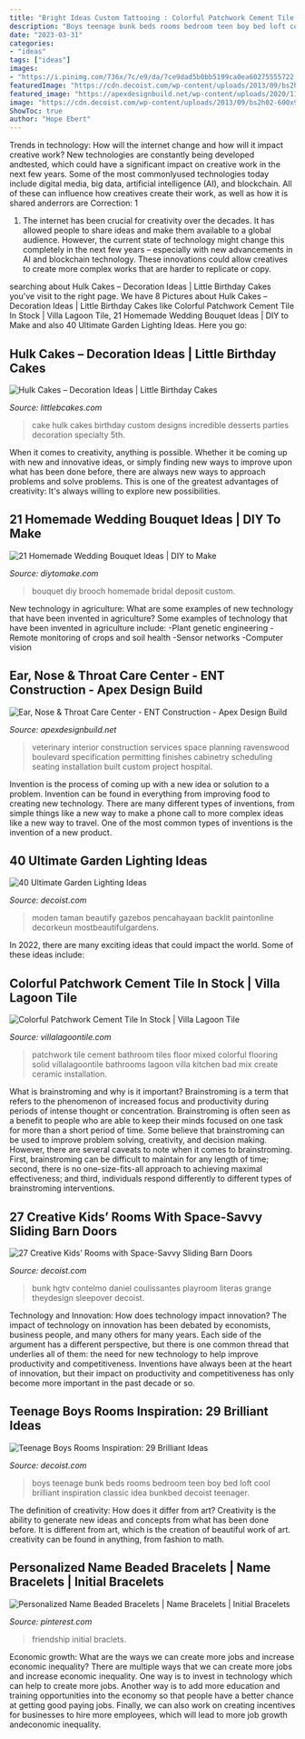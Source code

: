```yaml
---
title: "Bright Ideas Custom Tattooing : Colorful Patchwork Cement Tile In Stock"
description: "Boys teenage bunk beds rooms bedroom teen boy bed loft cool brilliant inspiration classic idea bunkbed decoist teenager"
date: "2023-03-31"
categories:
- "ideas"
tags: ["ideas"]
images:
- "https://i.pinimg.com/736x/7c/e9/da/7ce9dad5b0bb5199ca0ea60275555722.jpg"
featuredImage: "https://cdn.decoist.com/wp-content/uploads/2013/09/bs2h02-600x901.jpg"
featured_image: "https://apexdesignbuild.net/wp-content/uploads/2020/11/imageedit_38_6753513465.jpg"
image: "https://cdn.decoist.com/wp-content/uploads/2013/09/bs2h02-600x901.jpg"
ShowToc: true
author: "Hope Ebert"
---
```



Trends in technology: How will the internet change and how will it impact creative work?
New technologies are constantly being developed andtested, which could have a significant impact on creative work in the next few years. Some of the most commonlyused technologies today include digital media, big data, artificial intelligence (AI), and blockchain. All of these can influence how creatives create their work, as well as how it is shared anderrors are Correction: 1
1) The internet has been crucial for creativity over the decades. It has allowed people to share ideas and make them available to a global audience. However, the current state of technology might change this completely in the next few years – especially with new advancements in AI and blockchain technology. These innovations could allow creatives to create more complex works that are harder to replicate or copy.

	

		
searching about Hulk Cakes – Decoration Ideas | Little Birthday Cakes you've visit to the right page. We have 8 Pictures about Hulk Cakes – Decoration Ideas | Little Birthday Cakes like Colorful Patchwork Cement Tile In Stock | Villa Lagoon Tile, 21 Homemade Wedding Bouquet Ideas | DIY to Make and also 40 Ultimate Garden Lighting Ideas. Here you go:
		
    
## Hulk Cakes – Decoration Ideas | Little Birthday Cakes

<img loading=lazy src="http://www.littlebcakes.com/wp-content/uploads/2014/01/Hulk-Cake-768x1024.jpg" onerror="this.onerror=null;this.src='https://tse3.mm.bing.net/th?id=OIP.1tinCIVK0lSm-KQ566mV6gHaJ4&amp;pid=15.1';" alt="Hulk Cakes – Decoration Ideas | Little Birthday Cakes">

_Source: littlebcakes.com_

>cake hulk cakes birthday custom designs incredible desserts parties decoration specialty 5th. 

	

When it comes to creativity, anything is possible. Whether it be coming up with new and innovative ideas, or simply finding new ways to improve upon what has been done before, there are always new ways to approach problems and solve problems. This is one of the greatest advantages of creativity: It's always willing to explore new possibilities.

    
## 21 Homemade Wedding Bouquet Ideas | DIY To Make

<img loading=lazy src="http://www.diytomake.com/wp-content/uploads/2017/01/Brooch-Bouquet-Titorial.jpg" onerror="this.onerror=null;this.src='https://tse1.mm.bing.net/th?id=OIP.h66eAjP68s_2x2fwMDCiwAHaKq&amp;pid=15.1';" alt="21 Homemade Wedding Bouquet Ideas | DIY to Make">

_Source: diytomake.com_

>bouquet diy brooch homemade bridal deposit custom. 

	

New technology in agriculture: What are some examples of new technology that have been invented in agriculture?
Some examples of technology that have been invented in agriculture include:
-Plant genetic engineering
-Remote monitoring of crops and soil health 
-Sensor networks 
-Computer vision

    
## Ear, Nose &amp; Throat Care Center - ENT Construction - Apex Design Build

<img loading=lazy src="https://apexdesignbuild.net/wp-content/uploads/2020/11/imageedit_38_6753513465.jpg" onerror="this.onerror=null;this.src='https://tse3.mm.bing.net/th?id=OIP.ObnDlCqiF4dGwjzeNC-qYQHaFU&amp;pid=15.1';" alt="Ear, Nose &amp; Throat Care Center - ENT Construction - Apex Design Build">

_Source: apexdesignbuild.net_

>veterinary interior construction services space planning ravenswood boulevard specification permitting finishes cabinetry scheduling seating installation built custom project hospital. 

	

Invention is the process of coming up with a new idea or solution to a problem. Invention can be found in everything from improving food to creating new technology. There are many different types of inventions, from simple things like a new way to make a phone call to more complex ideas like a new way to travel. One of the most common types of inventions is the invention of a new product.

    
## 40 Ultimate Garden Lighting Ideas

<img loading=lazy src="https://cdn.decoist.com/wp-content/uploads/2013/09/bs2h02-600x901.jpg" onerror="this.onerror=null;this.src='https://tse3.mm.bing.net/th?id=OIP.1AKQZ559L42UgdQInMKkdwHaLH&amp;pid=15.1';" alt="40 Ultimate Garden Lighting Ideas">

_Source: decoist.com_

>moden taman beautify gazebos pencahayaan backlit paintonline decorkeun mostbeautifulgardens. 

	

In 2022, there are many exciting ideas that could impact the world. Some of these ideas include: 

    
## Colorful Patchwork Cement Tile In Stock | Villa Lagoon Tile

<img loading=lazy src="https://www.villalagoontile.com/images/cement-tile-installations/patchwork-tile-bathroom-450-vlt.jpg" onerror="this.onerror=null;this.src='https://tse1.mm.bing.net/th?id=OIP.elAEVGspcaCK2IMNIUguwQAAAA&amp;pid=15.1';" alt="Colorful Patchwork Cement Tile In Stock | Villa Lagoon Tile">

_Source: villalagoontile.com_

>patchwork tile cement bathroom tiles floor mixed colorful flooring solid villalagoontile bathrooms lagoon villa kitchen bad mix create ceramic installation. 

	

What is brainstroming and why is it important?
Brainstroming is a term that refers to the phenomenon of increased focus and productivity during periods of intense thought or concentration. Brainstroming is often seen as a benefit to people who are able to keep their minds focused on one task for more than a short period of time. Some believe that brainstroming can be used to improve problem solving, creativity, and decision making. However, there are several caveats to note when it comes to brainstroming. First, brainstroming can be difficult to maintain for any length of time; second, there is no one-size-fits-all approach to achieving maximal effectiveness; and third, individuals respond differently to different types of brainstroming interventions.

    
## 27 Creative Kids’ Rooms With Space-Savvy Sliding Barn Doors

<img loading=lazy src="https://cdn.decoist.com/wp-content/uploads/2016/07/6-bunk-beds-and-maple-space-create-a-fabulous-kids-space-with-sliding-barn-doors.jpg" onerror="this.onerror=null;this.src='https://tse4.mm.bing.net/th?id=OIP.8Q78HnktCQLmlZCnu85LJQHaLL&amp;pid=15.1';" alt="27 Creative Kids’ Rooms with Space-Savvy Sliding Barn Doors">

_Source: decoist.com_

>bunk hgtv contelmo daniel coulissantes playroom literas grange theydesign sleepover decoist. 

	

Technology and Innovation: How does technology impact innovation?
The impact of technology on innovation has been debated by economists, business people, and many others for many years. Each side of the argument has a different perspective, but there is one common thread that underlies all of them: the need for new technology to help improve productivity and competitiveness. Inventions have always been at the heart of innovation, but their impact on productivity and competitiveness has only become more important in the past decade or so.

    
## Teenage Boys Rooms Inspiration: 29 Brilliant Ideas

<img loading=lazy src="http://cdn.decoist.com/wp-content/uploads/2012/02/bunk-beds-teenage-boys-room-idea.jpg" onerror="this.onerror=null;this.src='https://tse3.mm.bing.net/th?id=OIP.-9h2jaGWbgIFDURZdiZR_gHaFj&amp;pid=15.1';" alt="Teenage Boys Rooms Inspiration: 29 Brilliant Ideas">

_Source: decoist.com_

>boys teenage bunk beds rooms bedroom teen boy bed loft cool brilliant inspiration classic idea bunkbed decoist teenager. 

	

The definition of creativity: How does it differ from art?
Creativity is the ability to generate new ideas and concepts from what has been done before. It is different from art, which is the creation of beautiful work of art. creativity can be found in anything, from fashion to math.

    
## Personalized Name Beaded Bracelets | Name Bracelets | Initial Bracelets

<img loading=lazy src="https://i.pinimg.com/736x/7c/e9/da/7ce9dad5b0bb5199ca0ea60275555722.jpg" onerror="this.onerror=null;this.src='https://tse2.mm.bing.net/th?id=OIP.8rjL4mgcj7eG0jeNi0GvzQHaJ4&amp;pid=15.1';" alt="Personalized Name Beaded Bracelets | Name Bracelets | Initial Bracelets">

_Source: pinterest.com_

>friendship initial braclets. 

	

Economic growth: What are the ways we can create more jobs and increase economic inequality?
There are multiple ways that we can create more jobs and increase economic inequality. One way is to invest in technology which can help to create more jobs. Another way is to add more education and training opportunities into the economy so that people have a better chance at getting good paying jobs. Finally, we can also work on creating incentives for businesses to hire more employees, which will lead to more job growth andeconomic inequality.

